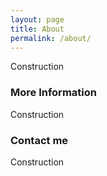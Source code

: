 ```yaml
---
layout: page
title: About
permalink: /about/
---
```

Construction
<!--
Some information about you!
-->

### More Information
Construction
<!--
A place to include any other types of information that you'd like to include about yourself.
-->
### Contact me
Construction
<!--
[email@domain.com](mailto:email@domain.com)
-->
